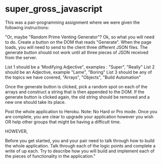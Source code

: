 # super_gross_javascript
This was a pair-programming assignment where we were given the following instructions:

"Or, maybe "Random Prime Venting Generator"?
Ok, so what you will need to do. Create a button on the DOM that reads "Generate".
When the page loads, you will need to send to the client three different JSON files. The generate button should not work until all three pieces of JSON received from the server.

List 1 should be a 'Modifying Adjective", examples : "Super", "Really" 
List 2 should be an Adjective, example "Lame", "Boring"
List 3 should be any of the topics we have covered, "Arrays", "Objects", "Build Automation"

Once the generate button is clicked, pick a random spot on each of the arrays and construct a string that is then appended to the DOM. If the generate button is clicked again, the old string should be removed and a new one should take its place. 

Post the whole application to Heroku. Note: No Hard or Pro mode. Once you are complete, you are clear to upgrade your application however you wish OR help other groups that might be having a difficult time.

HOWEVER, 

Before you get started, you and your pair need to talk through how to build the whole application. Talk through each of the logic points and complete a write of up each. Try to describe how you will build and implement each of the pieces of functionality in the application."
